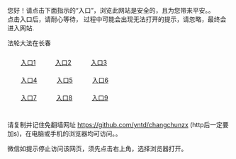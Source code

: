 您好！请点击下面指示的“入口”，浏览此网站是安全的，且为您带来平安。。 <br/>
点击入口后，请耐心等待， 过程中可能会出现无法打开的提示，请忽略，最终会进入网站. </br>

法轮大法在长春<br/>
<div style="padding:10px"><a style="margin:20px" target="_blank" href="https://d1ni7di5i6p4dr.cloudfront.net/2Qpsp?iwpcg" id="ccLink1" rel="nofollow">入口1</a> <a target="_blank" style="margin:20px" href="https://d36jk3raowdr3c.cloudfront.net/2Qpsp?fxhvzvrw" id="ccLink2" rel="nofollow">入口2</a> <a style="margin:20px" target="_blank" href="https://d3my45xeyv7ej.cloudfront.net/2Qpsp?tagezq" id="ccLink3" rel="nofollow">入口3</a></div>

<div style="padding:10px" ><a style="margin:20px" target="_blank" href="https://d1ni7di5i6p4dr.cloudfront.net/2Qpsp?iwpcg" id="ccLink4" rel="nofollow">入口4</a> <a style="margin:20px" href="https://d36jk3raowdr3c.cloudfront.net/2Qpsp?fxhvzvrw" target="_blank" id="ccLink5" rel="nofollow">入口5</a> <a style="margin:20px" href="https://d3my45xeyv7ej.cloudfront.net/2Qpsp?tagezq" target="_blank" id="ccLink6" rel="nofollow">入口6</a></div>

<div style="padding:10px"><a style="margin:20px" target="_blank" href="https://d1ni7di5i6p4dr.cloudfront.net/2Qpsp?iwpcg" id="ccLink7" rel="nofollow">入口7</a> <a style="margin:20px" href="https://d36jk3raowdr3c.cloudfront.net/2Qpsp?fxhvzvrw" target="_blank" id="ccLink8" rel="nofollow">入口8</a> <a style="margin:20px" target="_blank" href="https://d3my45xeyv7ej.cloudfront.net/2Qpsp?tagezq" id="ccLink9" rel="nofollow">入口9</a></div>

<br/>



请复制并记住免翻墙网址 https://github.com/yntd/changchunzx (http后一定要加s)，在电脑或手机的浏览器均可访问。。<br/>

微信如提示停止访问该网页，须先点击右上角，选择浏览器打开。
